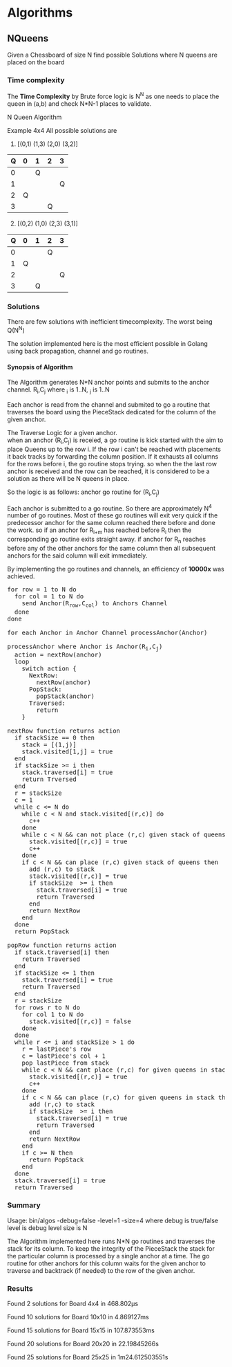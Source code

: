 # Algorithms 
## NQueens
Given a Chessboard of size N find possible Solutions where N queens are placed on the board

### Time complexity
The **Time Complexity** by Brute force logic is N<sup>N</sup> as one needs to place the queen in (a,b) and check N*N-1 places to validate.

N Queen Algorithm

Example 4x4
All possible solutions are 

1) [(0,1) (1,3) (2,0) (3,2)] 

 | Q | 0 | 1 | 2 | 3 |
 |:--|:--|:--|:--|:--|
 | 0 |   | Q |   |   | 
 | 1 |   |   |   | Q |
 | 2 | Q |   |   |   |
 | 3 |   |   | Q |   |

2) [(0,2) (1,0) (2,3) (3,1)] 

 | Q | 0 | 1 | 2 | 3 |
 |:--|:--|:--|:--|:--|
 | 0 |   |   | Q |   | 
 | 1 | Q |   |   |   |
 | 2 |   |   |   | Q |
 | 3 |   | Q |   |   |

### Solutions
There are few solutions with inefficient timecomplexity. The worst being Q(N<sup>N</sup>)

The solution implemented here is the most efficient possible in Golang using back propagation, channel and go routines.

#### Synopsis of Algorithm

The Algorithm generates N*N anchor points and submits to the anchor channel.
R<sub>i</sub>,C<sub>j</sub>
where <sub>i</sub> is 1..N, <sub>j</sub> is 1..N

Each anchor is read from the channel and submited to go a routine that  traverses the board using the PieceStack dedicated for the column of the given anchor.

The Traverse Logic for a given anchor.<br>
when an anchor (R<sub>i</sub>,C<sub>j</sub>) is receied, a go routine is kick started with the aim to place Queens up to the row i. If the row i can't be reached with placements it back tracks by forwarding the column position. If it exhausts all columns for the rows before i, the go routine stops trying. 
so when the the last row anchor is received and the row can be reached, it is considered to be a solution as there will be N queens in place.

So the logic is as follows:
anchor go routine for (R<sub>i</sub>,C<sub>j</sub>)

Each anchor is submitted to a go routine. So there are approximately N<sup>4</sup> number of go routines. Most of these go routines will exit very quick if the predecessor anchor for the same column reached there before and done the work. 
so if an anchor for R<sub>i+m</sub> has reached before R<sub>i</sub> then the corresponding go routine exits straight away. if anchor for R<sub>n</sub> reaches before any of the other anchors for the same column then all subsequent anchors for the said column will exit immediately.

By implementing the go routines and channels, an efficiency of **10000x** was achieved.

<pre>
for row = 1 to N do
  for col = 1 to N do
    send Anchor(R<sub>row</sub>,C<sub>col</sub>) to Anchors Channel
  done
done

for each Anchor in Anchor Channel processAnchor(Anchor)

processAnchor where Anchor is Anchor(R<sub>i</sub>,C<sub>j</sub>) 
  action = nextRow(anchor)
  loop
    switch action {
      NextRow:
        nextRow(anchor)
      PopStack:
        popStack(anchor)
      Traversed:
        return
    }

nextRow function returns action
  if stackSize == 0 then
    stack = [(1,j)]
    stack.visited[1,j] = true
  end
  if stackSize >= i then
    stack.traversed[i] = true
    return Trversed
  end
  r = stackSize
  c = 1
  while c <= N do
    while c < N and stack.visited[(r,c)] do
      c++
    done
    while c < N && can not place (r,c) given stack of queens do
      stack.visited[(r,c)] = true
      c++
    done
    if c < N && can place (r,c) given stack of queens then
      add (r,c) to stack
      stack.visited[(r,c)] = true
      if stackSize  >= i then 
        stack.traversed[i] = true
        return Traversed
      end
      return NextRow
    end
  done
  return PopStack

popRow function returns action
  if stack.traversed[i] then
    return Traversed
  end
  if stackSize <= 1 then
    stack.traversed[i] = true
    return Traversed
  end
  r = stackSize 
  for rows r to N do
    for col 1 to N do
      stack.visited[(r,c)] = false 
    done
  done
  while r <= i and stackSize > 1 do
    r = lastPiece's row
    c = lastPiece's col + 1
    pop lastPiece from stack
    while c < N && cant place (r,c) for given queens in stack do
      stack.visited[(r,c)] = true
      c++
    done
    if c < N && can place (r,c) for given queens in stack then
      add (r,c) to stack
      if stackSize  >= i then 
        stack.traversed[i] = true
        return Traversed
      end
      return NextRow
    end
    if c >= N then 
      return PopStack
    end
  done
  stack.traversed[i] = true
  return Traversed
</pre>

### Summary
Usage: bin/algos -debug=false -level=1 -size=4
where debug is true/false
      level is debug level
      size is N

The Algorithm implemented here runs N*N go routines and traverses the stack for its column. To keep the integrity of the PieceStack the stack for the particular column is processed by a single anchor at a time. The go routine for other anchors for this column waits for the given anchor to traverse and backtrack (if needed) to the row of the given anchor.

### Results
Found 2 solutions for Board 4x4  in 468.802µs

Found 10 solutions for Board 10x10  in 4.869127ms

Found 15 solutions for Board 15x15  in 107.873553ms

Found 20 solutions for Board 20x20  in 22.19845266s

Found 25 solutions for Board 25x25  in 1m24.612503551s
